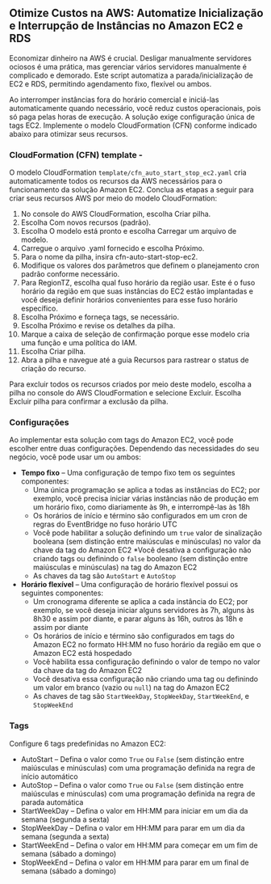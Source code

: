 ## Otimize Custos na AWS: Automatize Inicialização e Interrupção de Instâncias no Amazon EC2 e RDS

Economizar dinheiro na AWS é crucial. Desligar manualmente servidores ociosos é uma prática, mas gerenciar vários servidores manualmente é complicado e demorado. Este script automatiza a parada/inicialização de EC2 e RDS, permitindo agendamento fixo, flexível ou ambos.

Ao interromper instâncias fora do horário comercial e iniciá-las automaticamente quando necessário, você reduz custos operacionais, pois só paga pelas horas de execução. A solução exige configuração única de tags EC2. Implemente o modelo CloudFormation (CFN) conforme indicado abaixo para otimizar seus recursos.

### CloudFormation (CFN) template -
O modelo CloudFormation <code>template/cfn_auto_start_stop_ec2.yaml</code> cria automaticamente todos os recursos da AWS necessários para o funcionamento da solução Amazon EC2. Conclua as etapas a seguir para criar seus recursos AWS por meio do modelo CloudFormation:

1. No console do AWS CloudFormation, escolha Criar pilha.
2. Escolha Com novos recursos (padrão).
3. Escolha O modelo está pronto e escolha Carregar um arquivo de modelo.
4. Carregue o arquivo .yaml fornecido e escolha Próximo.
5. Para o nome da pilha, insira cfn-auto-start-stop-ec2.
6. Modifique os valores dos parâmetros que definem o planejamento cron padrão conforme necessário.
7. Para RegionTZ, escolha qual fuso horário da região usar. Este é o fuso horário da região em que suas instâncias do EC2 estão implantadas e você deseja definir horários convenientes para esse fuso horário específico.
8. Escolha Próximo e forneça tags, se necessário.
9. Escolha Próximo e revise os detalhes da pilha.
10. Marque a caixa de seleção de confirmação porque esse modelo cria uma função e uma política do IAM.
11. Escolha Criar pilha.
12. Abra a pilha e navegue até a guia Recursos para rastrear o status de criação do recurso.

Para excluir todos os recursos criados por meio deste modelo, escolha a pilha no console do AWS CloudFormation e selecione Excluir. Escolha Excluir pilha para confirmar a exclusão da pilha.

### Configurações
Ao implementar esta solução com tags do Amazon EC2, você pode escolher entre duas configurações. Dependendo das necessidades do seu negócio, você pode usar um ou ambos:

* <b>Tempo fixo</b> – Uma configuração de tempo fixo tem os seguintes componentes:
    * Uma única programação se aplica a todas as instâncias do EC2; por exemplo, você precisa iniciar várias instâncias não de produção em um horário fixo, como diariamente às 9h, e interrompê-las às 18h
    * Os horários de início e término são configurados em um cron de regras do EventBridge no fuso horário UTC
    * Você pode habilitar a solução definindo um <code>true</code> valor de sinalização booleana (sem distinção entre maiúsculas e minúsculas) no valor da chave da tag do Amazon EC2
    *Você desativa a configuração não criando tags ou definindo o <code>false</code> booleano (sem distinção entre maiúsculas e minúsculas) na tag do Amazon EC2
    * As chaves da tag são <code>AutoStart</code> e <code>AutoStop</code>
* <b>Horário flexível</b> – Uma configuração de horário flexível possui os seguintes componentes:
    * Um cronograma diferente se aplica a cada instância do EC2; por exemplo, se você deseja iniciar alguns servidores às 7h, alguns às 8h30 e assim por diante, e parar alguns às 16h, outros às 18h e assim por diante
    * Os horários de início e término são configurados em tags do Amazon EC2 no formato HH:MM no fuso horário da região em que o Amazon EC2 está hospedado
    * Você habilita essa configuração definindo o valor de tempo no valor da chave da tag do Amazon EC2
    * Você desativa essa configuração não criando uma tag ou definindo um valor em branco (vazio ou <code>null</code>) na tag do Amazon EC2
    * As chaves de tag são <code>StartWeekDay</code>, <code>StopWeekDay</code>, <code>StartWeekEnd</code>, e <code>StopWeekEnd</code>

### Tags
Configure 6 tags predefinidas no Amazon EC2:

* AutoStart – Defina o valor como <code>True</code> ou <code>False</code> (sem distinção entre maiúsculas e minúsculas) com uma programação definida na regra de início automático
* AutoStop – Defina o valor como <code>True</code> ou <code>False</code> (sem distinção entre maiúsculas e minúsculas) com uma programação definida na regra de parada automática
* StartWeekDay – Defina o valor em HH:MM para iniciar em um dia da semana (segunda a sexta)
* StopWeekDay – Defina o valor em HH:MM para parar em um dia da semana (segunda a sexta)
* StartWeekEnd – Defina o valor em HH:MM para começar em um fim de semana (sábado a domingo)
* StopWeekEnd – Defina o valor em HH:MM para parar em um final de semana (sábado a domingo)